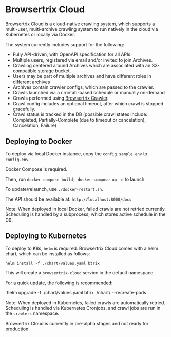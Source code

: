 # Browsertrix Cloud

Browsertrix Cloud is a cloud-native crawling system, which supports a multi-user, multi-archive crawling system to run natively in the cloud via Kubernetes or locally via Docker.

The system currently includes support for the following:

- Fully API-driven, with OpenAPI specification for all APIs.
- Multiple users, registered via email and/or invited to join Archives.
- Crawling centered around Archives which are associated with an S3-compatible storage bucket.
- Users may be part of multiple archives and have different roles in different archives
- Archives contain crawler configs, which are passed to the crawler.
- Crawls launched via a crontab-based schedule or manually on-demand
- Crawls performed using [Browsertrix Crawler](https://github.com/webrecorder/browsertrix-crawler).
- Crawl config includes an optional timeout, after which crawl is stopped gracefully.
- Crawl status is tracked in the DB (possible crawl states include: Completed, Partially-Complete (due to timeout or cancelation), Cancelation, Failure)


## Deploying to Docker

To deploy via local Docker instance, copy the `config.sample.env` to `config.env`.

Docker Compose is required.

Then, run `docker-compose build; docker-compose up -d` to launch.

To update/relaunch, use `./docker-restart.sh`.

The API should be available at: `http://localhost:8000/docs`


Note: When deployed in local Docker, failed crawls are not retried currently. Scheduling is handled by a subprocess, which stores active schedule in the DB.



## Deploying to Kubernetes


To deploy to K8s, `helm` is required. Browsertrix Cloud comes with a helm chart, which can be installed as follows:

`helm install -f ./chart/values.yaml btrix`

This will create a `browsertrix-cloud` service in the default namespace.

For a quick update, the following is recommended:

`helm upgrade -f ./chart/values.yaml btrix ./chart/ --recreate-pods


Note: When deployed in Kubernetes, failed crawls are automatically retried. Scheduling is handled via Kubernetes Cronjobs, and crawl jobs are run in the `crawlers` namespace.




Browsertrix Cloud is currently in pre-alpha stages and not ready for production.

